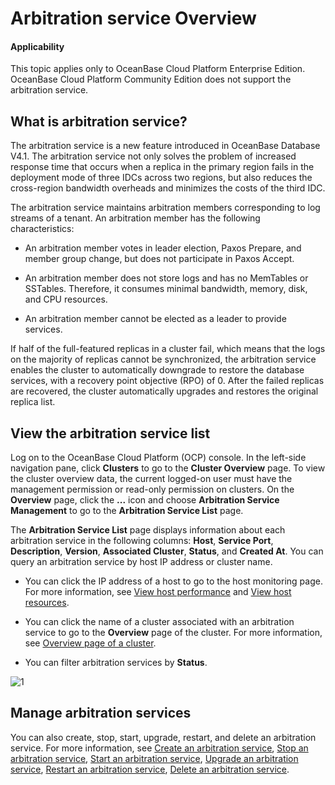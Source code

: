 # Arbitration service Overview

<main id="notice" type='notice'>
<h4>Applicability</h4>
<p>This topic applies only to OceanBase Cloud Platform Enterprise Edition. OceanBase Cloud Platform Community Edition does not support the arbitration service. </p>
</main>

## What is arbitration service?

The arbitration service is a new feature introduced in OceanBase Database V4.1. The arbitration service not only solves the problem of increased response time that occurs when a replica in the primary region fails in the deployment mode of three IDCs across two regions, but also reduces the cross-region bandwidth overheads and minimizes the costs of the third IDC.

The arbitration service maintains arbitration members corresponding to log streams of a tenant. An arbitration member has the following characteristics:

* An arbitration member votes in leader election, Paxos Prepare, and member group change, but does not participate in Paxos Accept.

* An arbitration member does not store logs and has no MemTables or SSTables. Therefore, it consumes minimal bandwidth, memory, disk, and CPU resources.

* An arbitration member cannot be elected as a leader to provide services.

If half of the full-featured replicas in a cluster fail, which means that the logs on the majority of replicas cannot be synchronized, the arbitration service enables the cluster to automatically downgrade to restore the database services, with a recovery point objective (RPO) of 0. After the failed replicas are recovered, the cluster automatically upgrades and restores the original replica list.

## View the arbitration service list

Log on to the OceanBase Cloud Platform (OCP) console. In the left-side navigation pane, click **Clusters** to go to the **Cluster Overview** page. To view the cluster overview data, the current logged-on user must have the management permission or read-only permission on clusters. On the **Overview** page, click the **...** icon and choose **Arbitration Service Management** to go to the **Arbitration Service List** page.

The **Arbitration Service List** page displays information about each arbitration service in the following columns: **Host**, **Service Port**, **Description**, **Version**, **Associated Cluster**, **Status**, and **Created At**. You can query an arbitration service by host IP address or cluster name.

* You can click the IP address of a host to go to the host monitoring page. For more information, see [View host performance](../../900.monitoring-and-alerts-functions/100.performance-monitoring-overview/300.view-host-performance.md) and [View host resources](../../900.monitoring-and-alerts-functions/100.performance-monitoring-overview/700.view-host-resources.md).

* You can click the name of a cluster associated with an arbitration service to go to the **Overview** page of the cluster. For more information, see [Overview page of a cluster](../300.manage-a-cluster/200.overview-of-the-cluster-details-page.md).

* You can filter arbitration services by **Status**.

![1](https://obbusiness-private.oss-cn-shanghai.aliyuncs.com/doc/img/ocp/410/%E4%BB%B2%E8%A3%81%E6%9C%8D%E5%8A%A1%E5%88%97%E8%A1%A8-1.png)

## Manage arbitration services

You can also create, stop, start, upgrade, restart, and delete an arbitration service. For more information, see [Create an arbitration service](../400.manage-arbitration-services/200.creat-arbitration-services.md), [Stop an arbitration service](../400.manage-arbitration-services/300.stop-arbitration-services.md), [Start an arbitration service](../400.manage-arbitration-services/400.start-arbitration-services.md), [Upgrade an arbitration service](../400.manage-arbitration-services/500.upgrade-arbitration-services.md), [Restart an arbitration service](../400.manage-arbitration-services/600.restart-arbitration-services.md), [Delete an arbitration service](../400.manage-arbitration-services/700.delete-arbitration-services.md).
